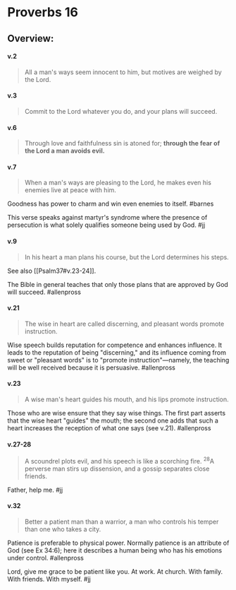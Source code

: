 # Proverbs 16

## Overview:



#### v.2
>All a man's ways seem innocent to him, but motives are weighed by the Lord.

#### v.3
>Commit to the Lord whatever you do, and your plans will succeed.

#### v.6
>Through love and faithfulness sin is atoned for; **through the fear of the Lord a man avoids evil.**

#### v.7
>When a man's ways are pleasing to the Lord, he makes even his enemies live at peace with him.

Goodness has power to charm and win even enemies to itself.
#barnes 

This verse speaks against martyr's syndrome where the presence of persecution is what solely qualifies someone being used by God.
#jj 

#### v.9
>In his heart a man plans his course, but the Lord determines his steps.

See also [[Psalm37#v.23-24]].

The Bible in general teaches that only those plans that are approved by God will succeed.
#allenpross 

#### v.21
>The wise in heart are called discerning, and pleasant words promote instruction.

Wise speech builds reputation for competence and enhances influence. It leads to the reputation of being "discerning," and its influence coming from sweet or "pleasant words" is to "promote instruction"—namely, the teaching will be well received because it is persuasive.
#allenpross 

#### v.23
>A wise man's heart guides his mouth, and his lips promote instruction.

Those who are wise ensure that they say wise things. The first part asserts that the wise heart "guides" the mouth; the second one adds that such a heart increases the reception of what one says (see v.21).
#allenpross 

#### v.27-28
>A scoundrel plots evil, and his speech is like a scorching fire. <sup>28</sup>A perverse man stirs up dissension, and a gossip separates close friends.

Father, help me.
#jj 

#### v.32
>Better a patient man than a warrior, a man who controls his temper than one who takes a city.

Patience is preferable to physical power. Normally patience is an attribute of God (see Ex 34:6); here it describes a human being who has his emotions under control.
#allenpross 

Lord, give me grace to be patient like you. At work. At church. With family. With friends. With myself.
#jj 
